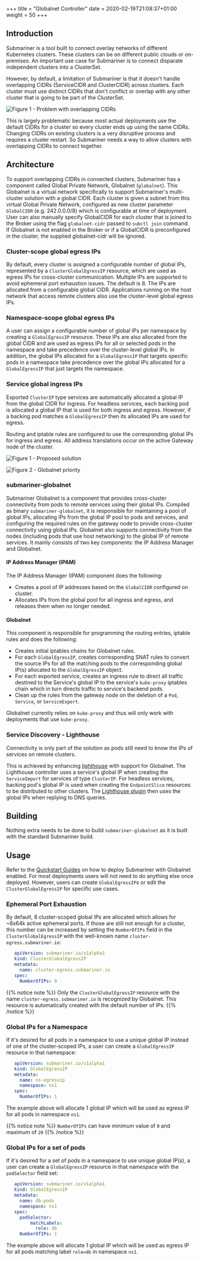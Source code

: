 +++
title = "Globalnet Controller"
date = 2020-02-19T21:08:37+01:00
weight = 50
+++

## Introduction

Submariner is a tool built to connect overlay networks of different Kubernetes clusters. These clusters can be on different public clouds or
on-premises. An important use case for Submariner is to connect disparate independent clusters into a ClusterSet.

However, by default, a limitation of Submariner is that it doesn't handle overlapping CIDRs (ServiceCIDR and ClusterCIDR) across clusters.
Each cluster must use distinct CIDRs that don't conflict or overlap with any other cluster that is going to be part of the ClusterSet.

![Figure 1 - Problem with overlapping CIDRs](/images/globalnet/overlappingcidr-problem.png)

This is largely problematic because most actual deployments use the default CIDRs for a cluster so every cluster ends up using the same
CIDRs. Changing CIDRs on existing clusters is a very disruptive process and requires a cluster restart. So Submariner needs a way to allow
clusters with overlapping CIDRs to connect together.

## Architecture

To support overlapping CIDRs in connected clusters, Submariner has a component called Global Private Network, Globalnet (`globalnet`). This
Globalnet is a virtual network specifically to support Submariner's multi-cluster solution with a global CIDR. Each cluster is given a
subnet from this virtual Global Private Network, configured as new cluster parameter `GlobalCIDR` (e.g. 242.0.0.0/8) which is
configurable at time of deployment. User can also manually specify GlobalCIDR for each cluster that is joined to the Broker using the flag
```globalnet-cidr``` passed to ```subctl join``` command. If Globalnet is not enabled in the Broker or if a GlobalCIDR is preconfigured in
the cluster, the supplied globalnet-cidr will be ignored.

### Cluster-scope global egress IPs

By default, every cluster is assigned a configurable number of global IPs, represented by a `ClusterGlobalEgressIP` resource, which are
used as egress IPs for cross-cluster communication. Multiple IPs are supported to avoid ephemeral port exhaustion issues. The default is 8.
The IPs are allocated from a configurable global CIDR.
Applications running on the host network that access remote clusters also use the cluster-level global egress IPs.

### Namespace-scope global egress IPs

A user can assign a configurable number of global IPs per namespace by creating a `GlobalEgressIP` resource. These IPs are also allocated
from the global CIDR and are used as egress IPs for all or selected pods in the namespace and take precedence over the cluster-level
global IPs. In addition, the global IPs allocated for a `GlobalEgressIP` that targets specific pods in a namespace take precedence
over the global IPs allocated for a `GlobalEgressIP` that just targets the namespace.

### Service global ingress IPs

Exported `ClusterIP` type services are automatically allocated a global IP from the global CIDR for ingress. For headless services, each
backing pod is allocated a global IP that is used for both ingress and egress. However, if a backing pod matches a `GlobalEgressIP` then
its allocated IPs are used for egress.

Routing and iptable rules are configured to use the corresponding global IPs for ingress and egress. All address translations occur on the active
Gateway node of the cluster.

![Figure 1 - Proposed solution](/images/globalnet/overlappingcidr-solution.png)

![Figure 2 - Globalnet priority](/images/globalnet/globalnet-priority.png)
<!-- Image Source: https://docs.google.com/presentation/d/180CtHZnr9PP5Rh98VEmkQz3ovc5AGXG9wosoHMLhgaY/edit -->

### submariner-globalnet

Submariner Globalnet is a component that provides cross-cluster connectivity from pods to remote services using their global IPs. Compiled as
binary `submariner-globalnet`, it is responsible for maintaining a pool of global IPs, allocating IPs from the global IP pool to pods and
services, and configuring the required rules on the gateway node to provide cross-cluster connectivity using global IPs.
Globalnet also supports connectivity from the nodes (including pods that use host networking) to the global IP of remote services.
It mainly consists of two key components: the IP Address Manager and Globalnet.

#### IP Address Manager (IPAM)

The IP Address Manager (IPAM) component does the following:

* Creates a pool of IP addresses based on the `GlobalCIDR` configured on cluster.
* Allocates IPs from the global pool for all ingress and egress, and releases them when no longer needed.

#### Globalnet

This component is responsible for programming the routing entries, iptable rules and does the following:

* Creates initial iptables chains for Globalnet rules.
* For each `GlobalEgressIP`, creates corresponding SNAT rules to convert the source IPs for all the matching pods to the corresponding
  global IP(s) allocated to the `GlobalEgressIP` object.
* For each exported service, creates an ingress rule to direct all traffic destined to the Service's global IP to the service's
  `kube-proxy` iptables chain which in turn directs traffic to service's backend pods.
* Clean up the rules from the gateway node on the deletion of a `Pod`, `Service`, or `ServiceExport`.

Globalnet currently relies on `kube-proxy` and thus will only work with deployments that use `kube-proxy`.

### Service Discovery - Lighthouse

Connectivity is only part of the solution as pods still need to know the IPs of services on remote clusters.

This is achieved by enhancing [lighthouse](https://github.com/submariner-io/lighthouse) with support for Globalnet. The Lighthouse
controller uses a service's global IP when creating the `ServiceImport` for services of type `ClusterIP`. For headless services,
backing pod's global IP is used when creating the `EndpointSlice` resources to be distributed to other clusters.
The [Lighthouse plugin](https://github.com/submariner-io/lighthouse/tree/devel/plugin/lighthouse) then uses the global IPs when
replying to DNS queries.

## Building

Nothing extra needs to be done to build `submariner-globalnet` as it is built with the standard Submariner build.

## Usage

Refer to the [Quickstart Guides](../../quickstart/) on how to deploy Submariner with Globalnet enabled. For most deployments users will not
need to do anything else once deployed. However, users can create `GlobalEgressIP`s or edit the `ClusterGlobalEgressIP` for specific
use cases.

### Ephemeral Port Exhaustion

By default, 8 cluster-scoped global IPs are allocated which allows for ~8x64k active ephemeral ports. If those are still
not enough for a cluster, this number can be increased by setting the `NumberOfIPs` field in the `ClusterGlobalEgressIP` with the
well-known name `cluster-egress.submariner.io`:

```yaml
   apiVersion: submariner.io/v1alpha1
   kind: ClusterGlobalEgressIP
   metadata:
     name: cluster-egress.submariner.io
   spec:
     NumberOfIPs: 9
```

{{% notice note %}}
Only the `ClusterGlobalEgressIP` resource with the name `cluster-egress.submariner.io` is recognized by Globalnet. This resource is automatically
created with the default number of IPs.
{{% /notice %}}

### Global IPs for a Namespace

If it's desired for all pods in a namespace to use a unique global IP instead of one of the cluster-scoped IPs, a user can create a
`GlobalEgressIP` resource in that namespace:

```yaml
   apiVersion: submariner.io/v1alpha1
   kind: GlobalEgressIP
   metadata:
     name: ns-egressip
     namespace: ns1
   spec:
     NumberOfIPs: 1
```

The example above will allocate 1 global IP which will be used as egress IP for all pods in namespace `ns1`.

{{% notice note %}}
`NumberOfIPs` can have minimum value of `0` and maximum of `20`
{{% /notice %}}

### Global IPs for a set of pods

If it's desired for a set of pods in a namespace to use unique global IP(s), a user can create a `GlobalEgressIP` resource in that
namespace with the `podSelector` field set:

```yaml
   apiVersion: submariner.io/v1alpha1
   kind: GlobalEgressIP
   metadata:
     name: db-pods
     namespace: ns1
   spec:
     podSelector:
         matchLabels:
           role: db
     NumberOfIPs: 1
```

The example above will allocate 1 global IP which will be used as egress IP for all pods matching label `role=db` in namespace `ns1`.
